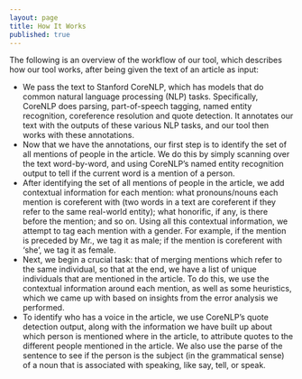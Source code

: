 ```yaml
---
layout: page
title: How It Works
published: true
---
```


The following is an overview of the workflow of our tool, which describes how our tool works, after being given the text of an article as input:

- We pass the text to Stanford CoreNLP, which has models that do common natural language processing (NLP) tasks. Specifically, CoreNLP does parsing, part-of-speech tagging, named entity recognition, coreference resolution and quote detection. It annotates our text with the outputs of these various NLP tasks, and our tool then works with these annotations.
- Now that we have the annotations, our first step is to identify the set of all mentions of people in the article. We do this by simply scanning over the text word-by-word, and using CoreNLP’s named entity recognition output to tell if the current word is a mention of a person.
- After identifying the set of all mentions of people in the article, we add contextual information for each mention: what pronouns/nouns each mention is coreferent with (two words in a text are coreferent if they refer to the same real-world entity); what honorific, if any, is there before the mention; and so on. Using all this contextual information, we attempt to tag each mention with a gender. For example, if the mention is preceded by Mr., we tag it as male; if the mention is coreferent with ‘she’, we tag it as female.
- Next, we begin a crucial task: that of merging mentions which refer to the same individual, so that at the end, we have a list of unique individuals that are mentioned in the article. To do this, we use the contextual information around each mention, as well as some heuristics, which we came up with based on insights from the error analysis we performed.
- To identify who has a voice in the article, we use CoreNLP’s quote detection output, along with the information we have built up about which person is mentioned where in the article, to attribute quotes to the different people mentioned in the article. We also use the parse of the sentence to see if the person is the subject (in the grammatical sense) of a noun that is associated with speaking, like say, tell, or speak.
